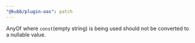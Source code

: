 ```yaml
---
"@kubb/plugin-oas": patch
---
```


AnyOf where `const`(empty string) is being used should not be converted to a nullable value.
